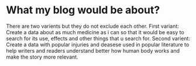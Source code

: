 # What my blog would be about?

There are two varients but they do not exclude each other.
First variant:
Create a data about as much medicine as i can so that it would be easy to search for its use, effects and other things that u search for.
Second varient:
Create a data with popular injuries and deasese used in popular literature to help writers and readers understand better how human body works and make the story more relevant.
